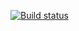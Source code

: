 [![Build status](https://ci.appveyor.com/api/projects/status/xsilppepth3bwl70?svg=true)](https://ci.appveyor.com/project/Oife88/postman-echo)
